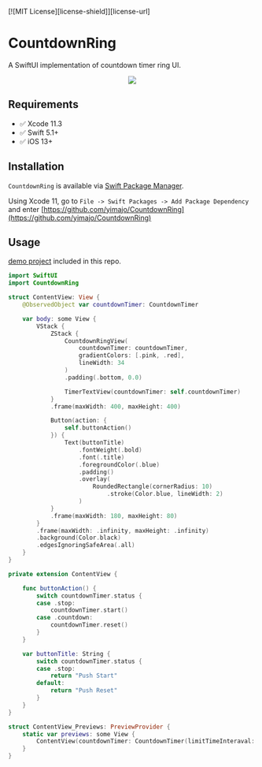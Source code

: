 [![MIT License][license-shield]][license-url]

# CountdownRing
 
A SwiftUI implementation of countdown timer ring UI.

<p align="center">
<img src="10sec.gif"/>
</p>


## Requirements

- ✅ Xcode 11.3  
- ✅ Swift 5.1+
- ✅ iOS 13+

## Installation


`CountdownRing` is available via [Swift Package Manager](https://swift.org/package-manager).

Using Xcode 11, go to `File -> Swift Packages -> Add Package Dependency` and enter [https://github.com/yimajo/CountdownRing](https://github.com/yimajo/CountdownRing)  


## Usage

[demo project](/Demo/) included in this repo.

```swift
import SwiftUI
import CountdownRing

struct ContentView: View {
    @ObservedObject var countdownTimer: CountdownTimer

    var body: some View {
        VStack {
            ZStack {
                CountdownRingView(
                    countdownTimer: countdownTimer,
                    gradientColors: [.pink, .red],
                    lineWidth: 34
                )
                .padding(.bottom, 0.0)

                TimerTextView(countdownTimer: self.countdownTimer)
            }
            .frame(maxWidth: 400, maxHeight: 400)

            Button(action: {
                self.buttonAction()
            }) {
                Text(buttonTitle)
                    .fontWeight(.bold)
                    .font(.title)
                    .foregroundColor(.blue)
                    .padding()
                    .overlay(
                        RoundedRectangle(cornerRadius: 10)
                            .stroke(Color.blue, lineWidth: 2)
                    )
            }
            .frame(maxWidth: 180, maxHeight: 80)
        }
        .frame(maxWidth: .infinity, maxHeight: .infinity)
        .background(Color.black)
        .edgesIgnoringSafeArea(.all)
    }
}

private extension ContentView {

    func buttonAction() {
        switch countdownTimer.status {
        case .stop:
            countdownTimer.start()
        case .countdown:
            countdownTimer.reset()
        }
    }

    var buttonTitle: String {
        switch countdownTimer.status {
        case .stop:
            return "Push Start"
        default:
            return "Push Reset"
        }
    }
}

struct ContentView_Previews: PreviewProvider {
    static var previews: some View {
        ContentView(countdownTimer: CountdownTimer(limitTimeInteraval: 10))
    }
}
```



